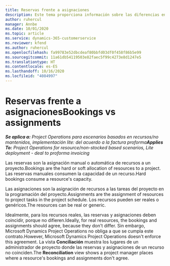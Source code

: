 ```yaml
---
title: Reservas frente a asignaciones
description: Este tema proporciona información sobre las diferencias entre las reservas de recursos y las asignaciones de recursos.
author: ruhercul
manager: Annbe
ms.date: 10/01/2020
ms.topic: article
ms.service: dynamics-365-customerservice
ms.reviewer: kfend
ms.author: ruhercul
ms.openlocfilehash: fa99783e52dbcdeaf80bbfd03df0f458f86b5e99
ms.sourcegitcommit: 11a61db54119503e82faec5f99c4273e8d1247e5
ms.translationtype: HT
ms.contentlocale: es-ES
ms.lasthandoff: 10/16/2020
ms.locfileid: "4084997"
---
```

# <a name="bookings-vs-assignments"></a><span data-ttu-id="04f37-103">Reservas frente a asignaciones</span><span class="sxs-lookup"><span data-stu-id="04f37-103">Bookings vs assignments</span></span>

<span data-ttu-id="04f37-104">_**Se aplica a:** Project Operations para escenarios basados en recursos/no mantenidos, implementación lite: del acuerdo a la factura proforma_</span><span class="sxs-lookup"><span data-stu-id="04f37-104">_**Applies To:** Project Operations for resource/non-stocked based scenarios, Lite deployment - deal to proforma invoicing_</span></span>

<span data-ttu-id="04f37-105">Las reservas son la asignación manual o automática de recursos a un proyecto.</span><span class="sxs-lookup"><span data-stu-id="04f37-105">Bookings are the hard or soft allocation of resources to a project.</span></span> <span data-ttu-id="04f37-106">Las reservas manuales consumen la capacidad de un recurso.</span><span class="sxs-lookup"><span data-stu-id="04f37-106">Hard bookings consume a resource's capacity.</span></span> 

<span data-ttu-id="04f37-107">Las asignaciones son la asignación de recursos a las tareas del proyecto en la programación del proyecto.</span><span class="sxs-lookup"><span data-stu-id="04f37-107">Assignments are the assignment of resources to project tasks in the project schedule.</span></span> <span data-ttu-id="04f37-108">Los recursos pueden ser reales o genéricos.</span><span class="sxs-lookup"><span data-stu-id="04f37-108">The resources can be real or generic.</span></span> 

<span data-ttu-id="04f37-109">Idealmente, para los recursos reales, las reservas y asignaciones deben coincidir, porque no difieren.</span><span class="sxs-lookup"><span data-stu-id="04f37-109">Ideally, for real resources, the bookings and assignments should agree, because they don't differ.</span></span> <span data-ttu-id="04f37-110">Sin embargo, Microsoft Dynamics Project Operations no obliga a que se cumpla este contrato.</span><span class="sxs-lookup"><span data-stu-id="04f37-110">However, Microsoft Dynamics Project Operations doesn't enforce this agreement.</span></span> <span data-ttu-id="04f37-111">La vista **Conciliación** muestra los lugares de un administrador de proyecto donde las reservas y asignaciones de un recurso no coinciden.</span><span class="sxs-lookup"><span data-stu-id="04f37-111">The **Reconciliation** view shows a project manager places where a resource's bookings and assignments don't agree.</span></span>
